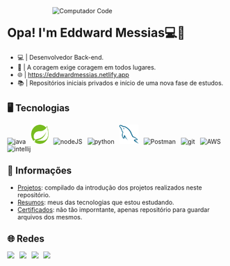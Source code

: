 <img src="https://raw.githubusercontent.com/MicaelliMedeiros/micaellimedeiros/master/image/computer-illustration.png" min-width="400px" max-width="400px" width="400px" align="right" alt="Computador Code">

# Opa! I'm Eddward Messias💻🌵   
- 💻 | Desenvolvedor Back-end.
- 🌵 | A coragem exige coragem em todos lugares.              
- 🌐 | https://eddwardmessias.netlify.app
- 📚 | Repositórios iniciais privados e início de uma nova fase de estudos.

<h2 align="left" >🖥 Tecnologias</h2>
<p float="left">
<img src="https://cdn.jsdelivr.net/gh/devicons/devicon/icons/java/java-original.svg" alt="java" width="52" height="52" >&nbsp;&nbsp; 
<img src="https://raw.githubusercontent.com/devicons/devicon/master/icons/spring/spring-original.svg" alt="git" width="40" height="44" >&nbsp;&nbsp; 
<img src="https://cdn.jsdelivr.net/gh/devicons/devicon/icons/nodejs/nodejs-original.svg" alt="nodeJS" width="47" height="47" >&nbsp;&nbsp;
<img src="https://cdn.jsdelivr.net/gh/devicons/devicon/icons/python/python-original.svg" alt="python" width="50" height="50" >&nbsp;&nbsp;
<img src="https://raw.githubusercontent.com/devicons/devicon/master/icons/mysql/mysql-original.svg" alt="git" width="44" height="44" >&nbsp;&nbsp;
<img src="https://www.vectorlogo.zone/logos/getpostman/getpostman-icon.svg" alt="Postman" width="44" height="44" >&nbsp;&nbsp;
<img src="https://cdn.jsdelivr.net/gh/devicons/devicon/icons/git/git-original.svg" alt="git" width="44" height="44" >&nbsp;&nbsp;
<img src="https://github.com/leandrocgsi/leandrocgsi/blob/main/svg_logos/amazon_aws-icon.png" alt="AWS" width="43" height="43" >&nbsp;&nbsp;
<img src="https://cdn.jsdelivr.net/gh/devicons/devicon/icons/intellij/intellij-original-wordmark.svg" alt="intellij" width="57" height="57" >&nbsp;&nbsp;
</p>

<h2 align="left">📂 Informações</h2>

 - [Projetos](https://github.com/eddwardmessias): compilado da introdução dos projetos realizados neste repositório.
 - [Resumos](https://github.com/eddwardmessias): meus das tecnologias que estou estudando.
 - [Certificados](https://github.com/eddwardmessias): não tão imporntante, apenas repositório para guardar arquivos dos mesmos.

<h2 align="left" >🌐 Redes</h2>
<a href="https://www.linkedin.com/in/eddwardmessias" target="_blank"><img src="https://img.shields.io/badge/LinkedIn-0077B5?style=for-the-badge&logo=linkedin&logoColor=white" target="_blank"></a> &nbsp;
<a href = "mailto:eddward.messias@gmail.com"><img src="https://img.shields.io/badge/Gmail-D14836?style=for-the-badge&logo=gmail&logoColor=white" target="_blank"></a> &nbsp;
<a href="https://discord.com/#6263" target="_blank"><img src="https://img.shields.io/badge/Discord-7289DA?style=for-the-badge&logo=discord&logoColor=white" target="_blank"></a> &nbsp;
<a href="https://www.hackerrank.com/eddwardmessias" target="_blank"><img src="https://img.shields.io/badge/-Hackerrank-2EC866?style=for-the-badge&logo=HackerRank&logoColor=white"/></a>
